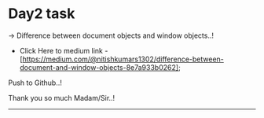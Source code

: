# Day2 task 

-> Difference between document objects and window objects..!

* Click Here to medium link - [https://medium.com/@nitishkumars1302/difference-between-document-and-window-objects-8e7a933b0262];

Push to Github..!

Thank you so much Madam/Sir..!

****************************************************************************************************************************************